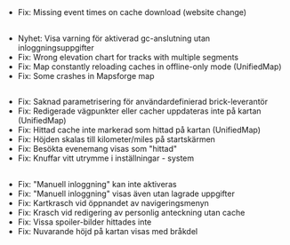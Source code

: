 ##
- Fix: Missing event times on cache download (website change)

##
- Nyhet: Visa varning för aktiverad gc-anslutning utan inloggningsuppgifter
- Fix: Wrong elevation chart for tracks with multiple segments
- Fix: Map constantly reloading caches in offline-only mode (UnifiedMap)
- Fix: Some crashes in Mapsforge map

##
- Fix: Saknad parametrisering för användardefinierad brick-leverantör
- Fix: Redigerade vägpunkter eller cacher uppdateras inte på kartan (UnifiedMap)
- Fix: Hittad cache inte markerad som hittad på kartan (UnifiedMap)
- Fix: Höjden skalas till kilometer/miles på startskärmen
- Fix: Besökta evenemang visas som "hittad"
- Fix: Knuffar vitt utrymme i inställningar - system

##
- Fix: "Manuell inloggning" kan inte aktiveras
- Fix: "Manuell inloggning" visas även utan lagrade uppgifter
- Fix: Kartkrasch vid öppnandet av navigeringsmenyn
- Fix: Krasch vid redigering av personlig anteckning utan cache
- Fix: Vissa spoiler-bilder hittades inte
- Fix: Nuvarande höjd på kartan visas med bråkdel
